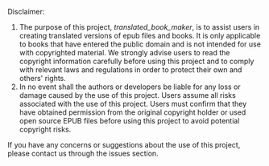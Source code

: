 Disclaimer:

1. The purpose of this project, _translated_book_maker_, is to assist users in creating translated versions of epub files and books. It is only applicable to books that have entered the public domain and is not intended for use with copyrighted material. We strongly advise users to read the copyright information carefully before using this project and to comply with relevant laws and regulations in order to protect their own and others' rights.
2. In no event shall the authors or developers be liable for any loss or damage caused by the use of this project. Users assume all risks associated with the use of this project. Users must confirm that they have obtained permission from the original copyright holder or used open source EPUB files before using this project to avoid potential copyright risks.

If you have any concerns or suggestions about the use of this project, please contact us through the issues section.
